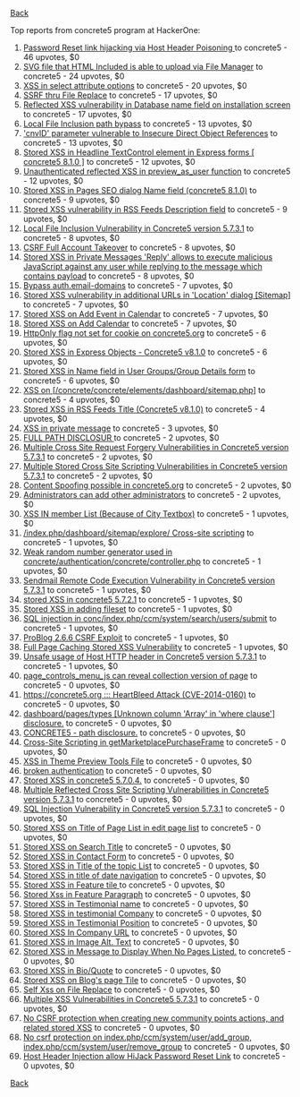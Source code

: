 [Back](../README.md)

Top reports from concrete5 program at HackerOne:

1. [Password Reset link hijacking via Host Header Poisoning ](https://hackerone.com/reports/226659) to concrete5 - 46 upvotes, $0
2. [SVG file that HTML Included is able to upload via File Manager](https://hackerone.com/reports/437863) to concrete5 - 24 upvotes, $0
3. [XSS in select attribute options](https://hackerone.com/reports/753567) to concrete5 - 20 upvotes, $0
4. [SSRF thru File Replace](https://hackerone.com/reports/243865) to concrete5 - 17 upvotes, $0
5. [Reflected XSS vulnerability in Database name field on installation screen](https://hackerone.com/reports/289330) to concrete5 - 17 upvotes, $0
6. [Local File Inclusion path bypass](https://hackerone.com/reports/147570) to concrete5 - 13 upvotes, $0
7. ['cnvID' parameter vulnerable to Insecure Direct Object References](https://hackerone.com/reports/265284) to concrete5 - 13 upvotes, $0
8. [Stored XSS in Headline TextControl element in Express forms [ concrete5 8.1.0 ]](https://hackerone.com/reports/230278) to concrete5 - 12 upvotes, $0
9. [Unauthenticated reflected XSS in preview_as_user function](https://hackerone.com/reports/643442) to concrete5 - 12 upvotes, $0
10. [Stored XSS in Pages SEO dialog Name field (concrete5 8.1.0)](https://hackerone.com/reports/230029) to concrete5 - 9 upvotes, $0
11. [Stored XSS vulnerability in RSS Feeds Description field](https://hackerone.com/reports/248133) to concrete5 - 9 upvotes, $0
12. [Local File Inclusion Vulnerability in Concrete5 version 5.7.3.1](https://hackerone.com/reports/59665) to concrete5 - 8 upvotes, $0
13. [CSRF Full Account Takeover](https://hackerone.com/reports/152052) to concrete5 - 8 upvotes, $0
14. [Stored XSS in Private Messages 'Reply' allows to execute malicious JavaScript against any user while replying to the message which contains payload](https://hackerone.com/reports/247517) to concrete5 - 8 upvotes, $0
15. [Bypass auth.email-domains](https://hackerone.com/reports/4795) to concrete5 - 7 upvotes, $0
16. [Stored XSS vulnerability in additional URLs in 'Location' dialog [Sitemap]](https://hackerone.com/reports/251358) to concrete5 - 7 upvotes, $0
17. [Stored XSS on Add Event in Calendar](https://hackerone.com/reports/300532) to concrete5 - 7 upvotes, $0
18. [Stored XSS on Add Calendar](https://hackerone.com/reports/300571) to concrete5 - 7 upvotes, $0
19. [HttpOnly flag not set for cookie on concrete5.org](https://hackerone.com/reports/4792) to concrete5 - 6 upvotes, $0
20. [Stored XSS in Express Objects - Concrete5 v8.1.0](https://hackerone.com/reports/221325) to concrete5 - 6 upvotes, $0
21. [Stored XSS in Name field in User Groups/Group Details form](https://hackerone.com/reports/247521) to concrete5 - 6 upvotes, $0
22. [XSS on [/concrete/concrete/elements/dashboard/sitemap.php]](https://hackerone.com/reports/6853) to concrete5 - 4 upvotes, $0
23. [Stored XSS in RSS Feeds Title (Concrete5 v8.1.0)](https://hackerone.com/reports/221380) to concrete5 - 4 upvotes, $0
24. [XSS in private message](https://hackerone.com/reports/4826) to concrete5 - 3 upvotes, $0
25. [FULL PATH DISCLOSUR ](https://hackerone.com/reports/7736) to concrete5 - 2 upvotes, $0
26. [Multiple Cross Site Request Forgery Vulnerabilities in Concrete5 version 5.7.3.1](https://hackerone.com/reports/59660) to concrete5 - 2 upvotes, $0
27. [Multiple Stored Cross Site Scripting Vulnerabilities in Concrete5 version 5.7.3.1](https://hackerone.com/reports/59662) to concrete5 - 2 upvotes, $0
28. [Content Spoofing possible in concrete5.org](https://hackerone.com/reports/168078) to concrete5 - 2 upvotes, $0
29. [Administrators can add other administrators](https://hackerone.com/reports/304642) to concrete5 - 2 upvotes, $0
30. [XSS IN member List (Because of City Textbox)](https://hackerone.com/reports/4839) to concrete5 - 1 upvotes, $0
31. [/index.php/dashboard/sitemap/explore/ Cross-site scripting](https://hackerone.com/reports/4808) to concrete5 - 1 upvotes, $0
32. [Weak random number generator used in concrete/authentication/concrete/controller.php](https://hackerone.com/reports/31171) to concrete5 - 1 upvotes, $0
33. [Sendmail Remote Code Execution Vulnerability in Concrete5 version 5.7.3.1](https://hackerone.com/reports/59663) to concrete5 - 1 upvotes, $0
34. [stored XSS in concrete5 5.7.2.1](https://hackerone.com/reports/38890) to concrete5 - 1 upvotes, $0
35. [Stored XSS in adding fileset](https://hackerone.com/reports/42248) to concrete5 - 1 upvotes, $0
36. [SQL injection in conc/index.php/ccm/system/search/users/submit](https://hackerone.com/reports/38778) to concrete5 - 1 upvotes, $0
37. [ProBlog 2.6.6 CSRF Exploit](https://hackerone.com/reports/133847) to concrete5 - 1 upvotes, $0
38. [Full Page Caching Stored XSS Vulnerability](https://hackerone.com/reports/148300) to concrete5 - 1 upvotes, $0
39. [Unsafe usage of Host HTTP header in Concrete5 version 5.7.3.1](https://hackerone.com/reports/59666) to concrete5 - 1 upvotes, $0
40. [page_controls_menu_js can reveal collection version of page](https://hackerone.com/reports/4938) to concrete5 - 0 upvotes, $0
41. [https://concrete5.org ::: HeartBleed Attack (CVE-2014-0160)](https://hackerone.com/reports/6475) to concrete5 - 0 upvotes, $0
42. [dashboard/pages/types [Unknown column 'Array' in 'where clause'] disclosure.](https://hackerone.com/reports/4811) to concrete5 - 0 upvotes, $0
43. [CONCRETE5 - path disclosure.](https://hackerone.com/reports/4931) to concrete5 - 0 upvotes, $0
44. [Cross-Site Scripting in getMarketplacePurchaseFrame](https://hackerone.com/reports/6843) to concrete5 - 0 upvotes, $0
45. [XSS in Theme Preview Tools File](https://hackerone.com/reports/4777) to concrete5 - 0 upvotes, $0
46. [broken authentication](https://hackerone.com/reports/23921) to concrete5 - 0 upvotes, $0
47. [Stored XSS in concrete5 5.7.0.4.](https://hackerone.com/reports/30019) to concrete5 - 0 upvotes, $0
48. [Multiple Reflected Cross Site Scripting Vulnerabilities in Concrete5 version 5.7.3.1](https://hackerone.com/reports/59661) to concrete5 - 0 upvotes, $0
49. [SQL Injection Vulnerability in Concrete5 version 5.7.3.1](https://hackerone.com/reports/59664) to concrete5 - 0 upvotes, $0
50. [Stored XSS on Title of Page List in edit page list](https://hackerone.com/reports/50554) to concrete5 - 0 upvotes, $0
51. [Stored XSS on Search Title](https://hackerone.com/reports/50556) to concrete5 - 0 upvotes, $0
52. [Stored XSS in Contact Form](https://hackerone.com/reports/50564) to concrete5 - 0 upvotes, $0
53. [Stored XSS in Title of the topic List](https://hackerone.com/reports/50626) to concrete5 - 0 upvotes, $0
54. [Stored XSS in title of date navigation](https://hackerone.com/reports/50627) to concrete5 - 0 upvotes, $0
55. [Stored XSS in Feature tile ](https://hackerone.com/reports/50639) to concrete5 - 0 upvotes, $0
56. [Stored Xss in Feature Paragraph](https://hackerone.com/reports/50642) to concrete5 - 0 upvotes, $0
57. [Stored XSS in  Testimonial  name](https://hackerone.com/reports/50644) to concrete5 - 0 upvotes, $0
58. [Stored XSS in testimonial Company](https://hackerone.com/reports/50656) to concrete5 - 0 upvotes, $0
59. [Stored XSS in Testimonial Position](https://hackerone.com/reports/50645) to concrete5 - 0 upvotes, $0
60. [Stored XSS In Company URL](https://hackerone.com/reports/50662) to concrete5 - 0 upvotes, $0
61. [Stored XSS in Image Alt. Text](https://hackerone.com/reports/50782) to concrete5 - 0 upvotes, $0
62. [Stored XSS in Message to Display When No Pages Listed.](https://hackerone.com/reports/50780) to concrete5 - 0 upvotes, $0
63. [Stored XSS in Bio/Quote](https://hackerone.com/reports/50779) to concrete5 - 0 upvotes, $0
64. [Stored XSS on Blog's page Tile](https://hackerone.com/reports/50552) to concrete5 - 0 upvotes, $0
65. [Self Xss on File Replace](https://hackerone.com/reports/50481) to concrete5 - 0 upvotes, $0
66. [Multiple XSS Vulnerabilities in Concrete5 5.7.3.1](https://hackerone.com/reports/62294) to concrete5 - 0 upvotes, $0
67. [No CSRF protection when creating new community points actions, and related stored XSS](https://hackerone.com/reports/65808) to concrete5 - 0 upvotes, $0
68. [No csrf protection on index.php/ccm/system/user/add_group, index.php/ccm/system/user/remove_group](https://hackerone.com/reports/64184) to concrete5 - 0 upvotes, $0
69. [Host Header Injection allow HiJack Password Reset Link](https://hackerone.com/reports/301592) to concrete5 - 0 upvotes, $0


[Back](../README.md)